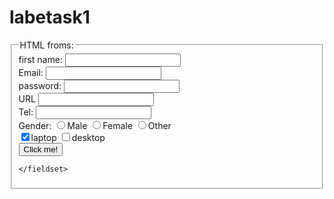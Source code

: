 # labetask1
<!DOCTYPE html>
<html lang="en">
<head>
     <meta chaeset="UTF-8">
     <title>HTML froms</title>
</head>
<body>
  <from action="" method="">
   <fieldset>
   <legend>HTML froms:</legend>
   <label for="fname">first name: <label>
   <input type="text" name="fname" id="fname">
   <br>
   <label for="email">Email: <label>
   <input type="email" name="email" id="email">
   <br>
   <label for="">password:</label>
   <input type="password">
   <br>
   <label for="">URL</label>
   <input type="url">
   <br>
   <label for="">Tel:</label>
   <input type="tel">
   <br>
   <lebel for="">Gender: <label>
   <input type="radio" name="geander" value="male">Male
   <input type="radio" name="gender" value="female">Female
   <input type="radio" name="gender" value="other">Other
   <br>
   <label for=""I have: </label>
   <input type="checkbox" value="laptop" checked>laptop
   <input type="checkbox" value="desktop">desktop
   <br>
   <input type="submit" value="Click me!">

    </fieldset>
  <from>
</body>
</html>
